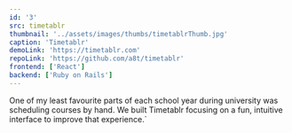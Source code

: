 ```yaml
---
id: '3'
src: timetablr
thumbnail: '../assets/images/thumbs/timetablrThumb.jpg'
caption: 'Timetablr'
demoLink: 'https://timetablr.com'
repoLink: 'https://github.com/a8t/timetablr'
frontend: ['React']
backend: ['Ruby on Rails']
---
```


One of my least favourite parts of each school year during university was scheduling courses by hand. We built Timetablr focusing on a fun, intuitive interface to improve that experience.`
